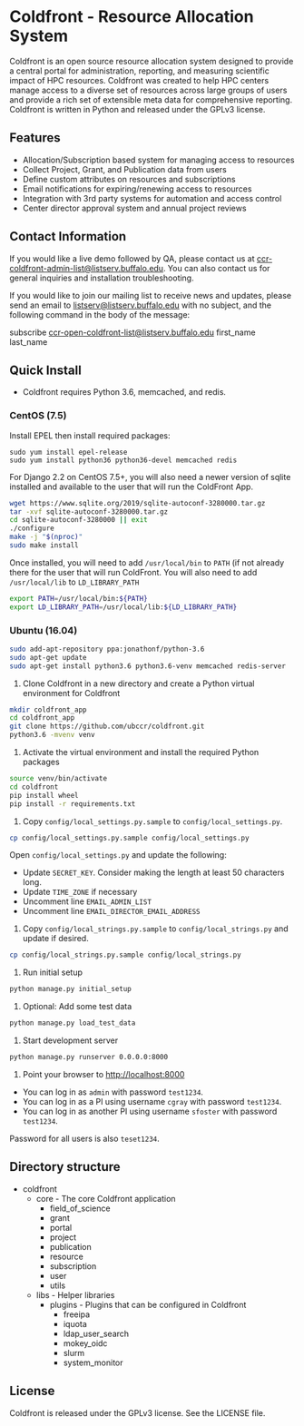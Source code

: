 # Coldfront - Resource Allocation System

Coldfront is an open source resource allocation system designed to provide a
central portal for administration, reporting, and measuring scientific impact
of HPC resources. Coldfront was created to help HPC centers manage access to a
diverse set of resources across large groups of users and provide a rich set of
extensible meta data for comprehensive reporting. Coldfront is written in
Python and released under the GPLv3 license.

## Features

- Allocation/Subscription based system for managing access to resources
- Collect Project, Grant, and Publication data from users
- Define custom attributes on resources and subscriptions
- Email notifications for expiring/renewing access to resources
- Integration with 3rd party systems for automation and access control
- Center director approval system and annual project reviews

## Contact Information

If you would like a live demo followed by QA, please contact us at
ccr-coldfront-admin-list@listserv.buffalo.edu. You can also contact us for
general inquiries and installation troubleshooting.

If you would like to join our mailing list to receive news and updates, please
send an email to listserv@listserv.buffalo.edu with no subject, and the
following command in the body of the message:

subscribe ccr-open-coldfront-list@listserv.buffalo.edu first_name last_name

## Quick Install

- Coldfront requires Python 3.6, memcached, and redis.

### CentOS (7.5)

Install EPEL then install required packages:

```
sudo yum install epel-release
sudo yum install python36 python36-devel memcached redis
```

For Django 2.2 on CentOS 7.5+, you will also need a newer version of sqlite
installed and available to the user that will run the ColdFront App.

```bash
wget https://www.sqlite.org/2019/sqlite-autoconf-3280000.tar.gz
tar -xvf sqlite-autoconf-3280000.tar.gz
cd sqlite-autoconf-3280000 || exit
./configure
make -j "$(nproc)"
sudo make install
```

Once installed, you will need to add `/usr/local/bin` to `PATH` (if not already
there for the user that will run ColdFront.  You will also need to add
`/usr/local/lib` to `LD_LIBRARY_PATH`

```bash
export PATH=/usr/local/bin:${PATH}
export LD_LIBRARY_PATH=/usr/local/lib:${LD_LIBRARY_PATH}
```

### Ubuntu (16.04)

```bash
sudo add-apt-repository ppa:jonathonf/python-3.6
sudo apt-get update
sudo apt-get install python3.6 python3.6-venv memcached redis-server
```

1. Clone Coldfront in a new directory and create a Python virtual environment
   for Coldfront

```bash
mkdir coldfront_app
cd coldfront_app
git clone https://github.com/ubccr/coldfront.git
python3.6 -mvenv venv
```

1. Activate the virtual environment and install the required Python packages

```bash
source venv/bin/activate
cd coldfront
pip install wheel
pip install -r requirements.txt
```

1. Copy `config/local_settings.py.sample` to `config/local_settings.py`.

```bash
cp config/local_settings.py.sample config/local_settings.py
```

Open `config/local_settings.py` and update the following:

- Update `SECRET_KEY`. Consider making the length at least 50 characters long.
- Update `TIME_ZONE` if necessary
- Uncomment line `EMAIL_ADMIN_LIST`
- Uncomment line `EMAIL_DIRECTOR_EMAIL_ADDRESS`

1. Copy `config/local_strings.py.sample` to `config/local_strings.py` and
   update if desired.

```bash
cp config/local_strings.py.sample config/local_strings.py
```

1. Run initial setup

```bash
python manage.py initial_setup
```

1. Optional: Add some test data

```bash
python manage.py load_test_data
```

1. Start development server

```bash
python manage.py runserver 0.0.0.0:8000
```

1. Point your browser to [http://localhost:8000](http://localhost:8000)

- You can log in as `admin` with password `test1234`.
- You can log in as a PI using username `cgray` with password `test1234`.
- You can log in as another PI using username `sfoster` with password `test1234`.

Password for all users is also `teset1234`.

## Directory structure

- coldfront
  - core - The core Coldfront application
    - field_of_science
    - grant
    - portal
    - project
    - publication
    - resource
    - subscription
    - user
    - utils
  - libs - Helper libraries
    - plugins - Plugins that can be configured in Coldfront
      - freeipa
      - iquota
      - ldap_user_search
      - mokey_oidc
      - slurm
      - system_monitor

## License

Coldfront is released under the GPLv3 license. See the LICENSE file.
